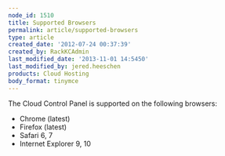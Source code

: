 ```yaml
---
node_id: 1510
title: Supported Browsers
permalink: article/supported-browsers
type: article
created_date: '2012-07-24 00:37:39'
created_by: RackKCAdmin
last_modified_date: '2013-11-01 14:5450'
last_modified_by: jered.heeschen
products: Cloud Hosting
body_format: tinymce
---
```


The Cloud Control Panel is supported on the following browsers:

-   Chrome (latest)
-   Firefox (latest)
-   Safari 6, 7
-   Internet Explorer 9, 10


